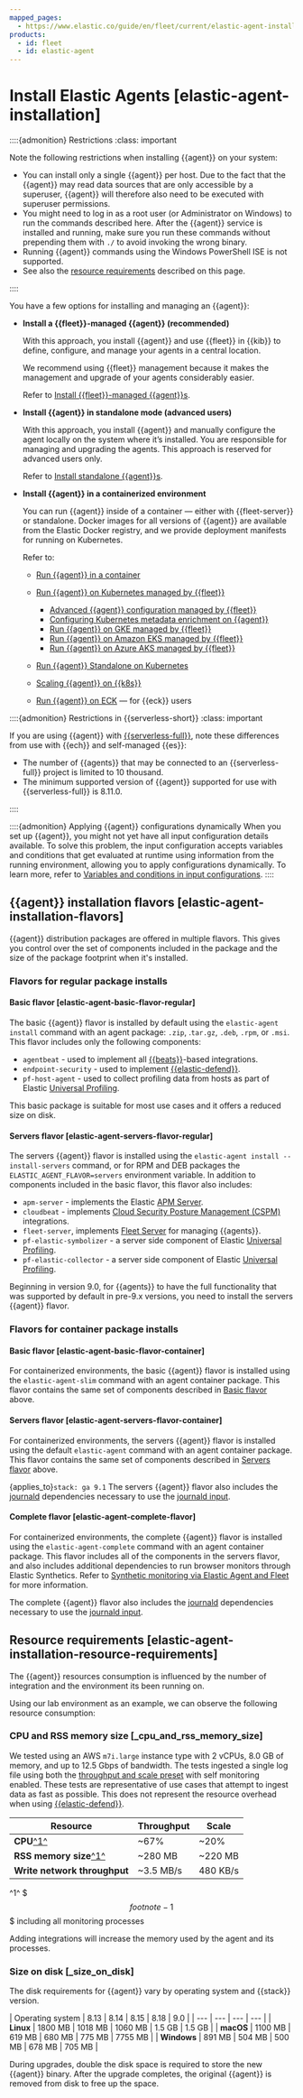 ```yaml
---
mapped_pages:
  - https://www.elastic.co/guide/en/fleet/current/elastic-agent-installation.html
products:
  - id: fleet
  - id: elastic-agent
---
```


# Install Elastic Agents [elastic-agent-installation]

::::{admonition} Restrictions
:class: important

Note the following restrictions when installing {{agent}} on your system:

* You can install only a single {{agent}} per host. Due to the fact that the {{agent}} may read data sources that are only accessible by a superuser, {{agent}} will therefore also need to be executed with superuser permissions.
* You might need to log in as a root user (or Administrator on Windows) to run the commands described here. After the {{agent}} service is installed and running, make sure you run these commands without prepending them with `./` to avoid invoking the wrong binary.
* Running {{agent}} commands using the Windows PowerShell ISE is not supported.
* See also the [resource requirements](#elastic-agent-installation-resource-requirements) described on this page.

::::


You have a few options for installing and managing an {{agent}}:

* **Install a {{fleet}}-managed {{agent}} (recommended)**

    With this approach, you install {{agent}} and use {{fleet}} in {{kib}} to define, configure, and manage your agents in a central location.

    We recommend using {{fleet}} management because it makes the management and upgrade of your agents considerably easier.

    Refer to [Install {{fleet}}-managed {{agent}}s](/reference/fleet/install-fleet-managed-elastic-agent.md).

* **Install {{agent}} in standalone mode (advanced users)**

    With this approach, you install {{agent}} and manually configure the agent locally on the system where it’s installed. You are responsible for managing and upgrading the agents. This approach is reserved for advanced users only.

    Refer to [Install standalone {{agent}}s](/reference/fleet/install-standalone-elastic-agent.md).

* **Install {{agent}} in a containerized environment**

    You can run {{agent}} inside of a container — either with {{fleet-server}} or standalone. Docker images for all versions of {{agent}} are available from the Elastic Docker registry, and we provide deployment manifests for running on Kubernetes.

    Refer to:

    * [Run {{agent}} in a container](/reference/fleet/elastic-agent-container.md)
    * [Run {{agent}} on Kubernetes managed by {{fleet}}](/reference/fleet/running-on-kubernetes-managed-by-fleet.md)

        * [Advanced {{agent}} configuration managed by {{fleet}}](/reference/fleet/advanced-kubernetes-managed-by-fleet.md)
        * [Configuring Kubernetes metadata enrichment on {{agent}}](/reference/fleet/configuring-kubernetes-metadata.md)
        * [Run {{agent}} on GKE managed by {{fleet}}](/reference/fleet/running-on-gke-managed-by-fleet.md)
        * [Run {{agent}} on Amazon EKS managed by {{fleet}}](/reference/fleet/running-on-eks-managed-by-fleet.md)
        * [Run {{agent}} on Azure AKS managed by {{fleet}}](/reference/fleet/running-on-aks-managed-by-fleet.md)

    * [Run {{agent}} Standalone on Kubernetes](/reference/fleet/running-on-kubernetes-standalone.md)
    * [Scaling {{agent}} on {{k8s}}](/reference/fleet/scaling-on-kubernetes.md)
    * [Run {{agent}} on ECK](/deploy-manage/deploy/cloud-on-k8s/standalone-elastic-agent.md) — for {{eck}} users


::::{admonition} Restrictions in {{serverless-short}}
:class: important

If you are using {{agent}} with [{{serverless-full}}](/deploy-manage/deploy/elastic-cloud/serverless.md), note these differences from use with {{ech}} and self-managed {{es}}:

* The number of {{agents}} that may be connected to an {{serverless-full}} project is limited to 10 thousand.
* The minimum supported version of {{agent}} supported for use with {{serverless-full}} is 8.11.0.

::::

::::{admonition} Applying {{agent}} configurations dynamically
When you set up {{agent}}, you might not yet have all input configuration details available. To solve this problem, the input configuration accepts variables and conditions that get evaluated at runtime using information from the running environment, allowing you to apply configurations dynamically. To learn more, refer to [Variables and conditions in input configurations](./dynamic-input-configuration.md).
::::

## {{agent}} installation flavors [elastic-agent-installation-flavors]

{{agent}} distribution packages are offered in multiple flavors. This gives you control over the set of components included in the package and the size of the package footprint when it's installed.

### Flavors for regular package installs

#### Basic flavor [elastic-agent-basic-flavor-regular]

The basic {{agent}} flavor is installed by default using the `elastic-agent install` command with an agent package: `.zip`, .`tar.gz`, `.deb`, `.rpm`, or `.msi`. This flavor includes only the following components:

* `agentbeat` - used to implement all [{{beats}}](beats://reference/index.md)-based integrations.
* `endpoint-security` - used to implement [{{elastic-defend}}](../../solutions/security/configure-elastic-defend.md).
* `pf-host-agent` - used to collect profiling data from hosts as part of Elastic [Universal Profiling](../../solutions/observability/infra-and-hosts/get-started-with-universal-profiling.md).

This basic package is suitable for most use cases and it offers a reduced size on disk.

#### Servers flavor [elastic-agent-servers-flavor-regular]

The servers {{agent}} flavor is installed using the `elastic-agent install --install-servers` command, or for RPM and DEB packages the `ELASTIC_AGENT_FLAVOR=servers` environment variable. In addition to components included in the basic flavor, this flavor also includes:

* `apm-server` - implements the Elastic [APM Server](/solutions/observability/apm/get-started.md).
* `cloudbeat` - implements [Cloud Security Posture Management (CSPM)](../../solutions/security/cloud/cloud-security-posture-management.md) integrations.
* `fleet-server`, implements [Fleet Server](../fleet/fleet-server.md) for managing {{agents}}.
* `pf-elastic-symbolizer` - a server side component of Elastic [Universal Profiling](../../solutions/observability/infra-and-hosts/get-started-with-universal-profiling.md).
* `pf-elastic-collector` - a server side component of Elastic [Universal Profiling](../../solutions/observability/infra-and-hosts/get-started-with-universal-profiling.md).

Beginning in version 9.0, for {{agents}} to have the full functionality that was supported by default in pre-9.x versions, you need to install the servers {{agent}} flavor.

### Flavors for container package installs

#### Basic flavor [elastic-agent-basic-flavor-container]

For containerized environments, the basic {{agent}} flavor is installed using the `elastic-agent-slim` command with an agent container package. This flavor contains the same set of components described in [Basic flavor](#elastic-agent-basic-flavor-regular) above.

#### Servers flavor [elastic-agent-servers-flavor-container]

For containerized environments, the servers {{agent}} flavor is installed using the default `elastic-agent` command with an agent container package. This flavor contains the same set of components described in [Servers flavor](#elastic-agent-servers-flavor-regular) above.

{applies_to}`stack: ga 9.1` The servers {{agent}} flavor also includes the [journald](https://www.freedesktop.org/software/systemd/man/latest/systemd-journald.service.html) dependencies necessary to use the [journald input](beats://reference/filebeat/filebeat-input-journald.md).

#### Complete flavor [elastic-agent-complete-flavor]

For containerized environments, the complete {{agent}} flavor is installed using the `elastic-agent-complete` command with an agent container package. This flavor includes all of the components in the servers flavor, and also includes additional dependencies to run browser monitors through Elastic Synthetics. Refer to [Synthetic monitoring via Elastic Agent and Fleet](/solutions/observability/synthetics/get-started.md) for more information.

The complete {{agent}} flavor also includes the [journald](https://www.freedesktop.org/software/systemd/man/latest/systemd-journald.service.html) dependencies necessary to use the [journald input](beats://reference/filebeat/filebeat-input-journald.md).

## Resource requirements [elastic-agent-installation-resource-requirements]

The {{agent}} resources consumption is influenced by the number of integration and the environment its been running on.

Using our lab environment as an example, we can observe the following resource consumption:


### CPU and RSS memory size [_cpu_and_rss_memory_size]

We tested using an AWS `m7i.large` instance type with 2 vCPUs, 8.0 GB of memory, and up to 12.5 Gbps of bandwidth. The tests ingested a single log file using both the [throughput and scale preset](/reference/fleet/elasticsearch-output.md#output-elasticsearch-performance-tuning-settings) with self monitoring enabled. These tests are representative of use cases that attempt to ingest data as fast as possible. This does not represent the resource overhead when using [{{elastic-defend}}](integration-docs://reference/endpoint/index.md).

| Resource | Throughput | Scale |
| --- | --- | --- |
| **CPU**[^1^](#footnote-1) | ~67% | ~20% |
| **RSS memory size**[^1^](#footnote-1) | ~280 MB | ~220 MB |
| **Write network throughput** | ~3.5 MB/s | 480 KB/s |

^1^ $$$footnote-1$$$ including all monitoring processes

Adding integrations will increase the memory used by the agent and its processes.


### Size on disk [_size_on_disk]

The disk requirements for {{agent}} vary by operating system and {{stack}} version.

| Operating system | 8.13 | 8.14 | 8.15 | 8.18 | 9.0 |
| --- | --- | --- | --- |
| **Linux** | 1800 MB | 1018 MB | 1060 MB | 1.5 GB | 1.5 GB |
| **macOS** | 1100 MB | 619 MB | 680 MB | 775 MB | 7755 MB |
| **Windows** | 891 MB | 504 MB | 500 MB | 678 MB | 705 MB |

During upgrades, double the disk space is required to store the new {{agent}} binary. After the upgrade completes, the original {{agent}} is removed from disk to free up the space.
